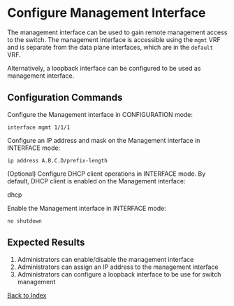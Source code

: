 # Configure Management Interface

The management interface can be used to gain remote management access to the switch.
The management interface is accessible using the `mgmt` VRF and is separate from the data plane interfaces, which are in the `default` VRF.

Alternatively, a loopback interface can be configured to be used as management interface.

## Configuration Commands

Configure the Management interface in CONFIGURATION mode:

```
interface mgmt 1/1/1
```

Configure an IP address and mask on the Management interface in INTERFACE mode:

```
ip address A.B.C.D/prefix-length
```

(Optional) Configure DHCP client operations in INTERFACE mode. By default, DHCP client is enabled on the Management interface:

dhcp

Enable the Management interface in INTERFACE mode:

```
no shutdown
```

## Expected Results

1. Administrators can enable/disable the management interface
2. Administrators can assign an IP address to the management interface
3. Administrators can configure a loopback interface to be use for switch management

[Back to Index](index.md)
